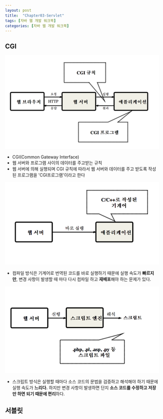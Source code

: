 ```yaml
---
layout: post
title:  "Chapter03-Servlet"
tags: [자바 웹 개발 워크북]
categories: [자바 웹 개발 워크북]
---
```


CGI
----
![CGI 규칙](../img//CGI규칙.png)
- CGI(Common Gateway Interface)
- 웹 서버와 프로그램 사이의 데이터를 주고받는 규칙
- 웹 서버에 의해 실행되며 CGI 규칙에 따라서 웹 서버와 데이터를 주고 받도록 작성된 프로그램을 'CGI프로그램'이라고 한다

![CGI컴파일](../img/CGI컴파일.png)
- 컴파일 방식은 기계어로 번역된 코드를 바로 실행하기 때문에 실행 속도가 **빠르지만**, 변경 사항이 발생할 때 마다 다시 컴파일 하고 **재배포**해야 하는 문제가 있다.

![CGI인터프리터](../img/CGI인터프리터.png)
- 스크립트 방식은 실행할 때마다 소스 코드의 문법을 검증하고 해석해야 하기 때문에 실행 속도가 **느리다.** 하지만 변경 사항이 발생하면 단지 **소스 코드를 수정하고 저장만 하면 되기 때문에 편리**하다.

서블릿
-----
